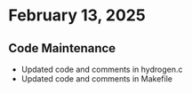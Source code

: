 # February 13, 2025

## Code Maintenance

- Updated code and comments in hydrogen.c
- Updated code and comments in Makefile

